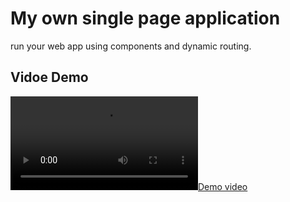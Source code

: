 # My own single page application
run your web app using components and dynamic routing.
## Vidoe Demo

[![Demo video](demo.webm)](demo.webm)

